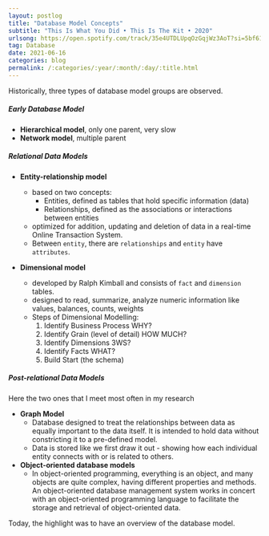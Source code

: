 ```yaml
---
layout: postlog
title: "Database Model Concepts"
subtitle: "This Is What You Did • This Is The Kit • 2020"
urlsong: https://open.spotify.com/track/35e4UTDLUpqOzGqjWz3AoT?si=5bf61ebd010f4460
tag: Database
date: 2021-06-16
categories: blog
permalink: /:categories/:year/:month/:day/:title.html
---
```


Historically, three types of database model groups are observed.

##### Early Database Model
- **Hierarchical model**,  only one parent, very slow
- **Network model**, multiple parent

##### Relational Data Models
- **Entity-relationship model**
  - based on two concepts:
    - Entities, defined as tables that hold specific information (data)
    - Relationships, defined as the associations or interactions between entities
  - optimized for addition, updating and deletion of data in a real-time Online Transaction System.
  - Between `entity`, there are `relationships` and `entity` have `attributes`.

- **Dimensional model**
  - developed by Ralph Kimball and consists of `fact` and `dimension` tables.
  - designed to read, summarize, analyze numeric information like values, balances, counts, weights
  - Steps of Dimensional Modelling:
    1. Identify Business Process WHY?
    2. Identify Grain (level of detail) HOW MUCH?
    3. Identify Dimensions 3WS?
    4. Identify Facts WHAT?
    5. Build Start (the schema)
   
##### Post-relational Data Models
Here the two ones that I meet most often in my research 
- **Graph Model**
  - Database designed to treat the relationships between data as equally important to the data itself. It is intended to hold data without constricting it to a pre-defined model. 
  - Data is stored like we first draw it out - showing how each individual entity connects with or is related to others.
- **Object-oriented database models**
  - In object-oriented programming, everything is an object, and many objects are quite complex, having different properties and methods. An object-oriented database management system works in concert with an object-oriented programming language to facilitate the storage and retrieval of object-oriented data.

Today, the highlight was to have an overview of the database model. 